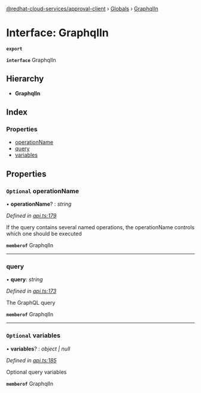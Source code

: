 [@redhat-cloud-services/approval-client](../README.md) › [Globals](../globals.md) › [GraphqlIn](graphqlin.md)

# Interface: GraphqlIn

**`export`** 

**`interface`** GraphqlIn

## Hierarchy

* **GraphqlIn**

## Index

### Properties

* [operationName](graphqlin.md#optional-operationname)
* [query](graphqlin.md#query)
* [variables](graphqlin.md#optional-variables)

## Properties

### `Optional` operationName

• **operationName**? : *string*

*Defined in [api.ts:179](https://github.com/RedHatInsights/javascript-clients.gi/blob/master/packages/approval/api.ts#L179)*

If the query contains several named operations, the operationName controls which one should be executed

**`memberof`** GraphqlIn

___

###  query

• **query**: *string*

*Defined in [api.ts:173](https://github.com/RedHatInsights/javascript-clients.gi/blob/master/packages/approval/api.ts#L173)*

The GraphQL query

**`memberof`** GraphqlIn

___

### `Optional` variables

• **variables**? : *object | null*

*Defined in [api.ts:185](https://github.com/RedHatInsights/javascript-clients.gi/blob/master/packages/approval/api.ts#L185)*

Optional query variables

**`memberof`** GraphqlIn
